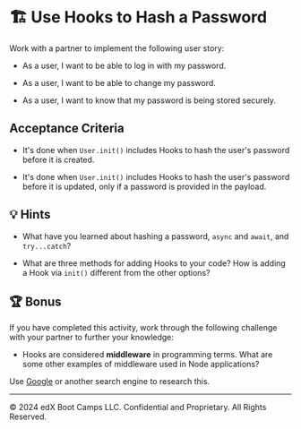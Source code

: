 # 🏗️ Use Hooks to Hash a Password

Work with a partner to implement the following user story:

* As a user, I want to be able to log in with my password.

* As a user, I want to be able to change my password.

* As a user, I want to know that my password is being stored securely.

## Acceptance Criteria

* It's done when `User.init()` includes Hooks to hash the user's password before it is created.

 * It's done when `User.init()` includes Hooks to hash the user's password before it is updated, only if a password is provided in the payload.

## 💡 Hints

* What have you learned about hashing a password, `async` and `await`, and `try...catch`? 

* What are three methods for adding Hooks to your code? How is adding a Hook via `init()` different from the other options?

## 🏆 Bonus

If you have completed this activity, work through the following challenge with your partner to further your knowledge:

* Hooks are considered **middleware** in programming terms. What are some other examples of middleware used in Node applications?

Use [Google](https://www.google.com) or another search engine to research this.

---
© 2024 edX Boot Camps LLC. Confidential and Proprietary. All Rights Reserved. 